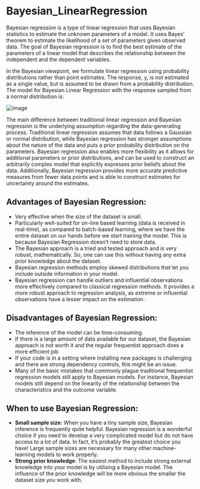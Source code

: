 # Bayesian_LinearRegression

Bayesian regression is a type of linear regression that uses Bayesian statistics to estimate the unknown parameters of a model. It uses Bayes’ theorem to estimate the likelihood of a set of parameters given observed data. The goal of Bayesian regression is to find the best estimate of the parameters of a linear model that describes the relationship between the independent and the dependent variables.

In the Bayesian viewpoint, we formulate linear regression using probability distributions rather than point estimates. The response, y, is not estimated as a single value, but is assumed to be drawn from a probability distribution. The model for Bayesian Linear Regression with the response sampled from a normal distribution is:

![image](https://github.com/prakalps/Bayesian_LinearRegression/assets/42130402/4eac80b4-868c-4b52-8529-54569c601106)

The main difference between traditional linear regression and Bayesian regression is the underlying assumption regarding the data-generating process. Traditional linear regression assumes that data follows a Gaussian or normal distribution, while Bayesian regression has stronger assumptions about the nature of the data and puts a prior probability distribution on the parameters. Bayesian regression also enables more flexibility as it allows for additional parameters or prior distributions, and can be used to construct an arbitrarily complex model that explicitly expresses prior beliefs about the data. Additionally, Bayesian regression provides more accurate predictive measures from fewer data points and is able to construct estimates for uncertainty around the estimates. 

## Advantages of Bayesian Regression: 

- Very effective when the size of the dataset is small.
- Particularly well-suited for on-line based learning (data is received in real-time), as compared to batch-based learning, where we have the entire dataset on our hands before we start training the model. This is because Bayesian Regression doesn’t need to store data.
- The Bayesian approach is a tried and tested approach and is very robust, mathematically. So, one can use this without having any extra prior knowledge about the dataset.
- Bayesian regression methods employ skewed distributions that let you include outside information in your model.
- Bayesian regression can handle outliers and influential observations more effectively compared to classical regression methods. It provides a more robust approach to regression analysis, as extreme or influential observations have a lesser impact on the estimation.

## Disadvantages of Bayesian Regression:  
- The inference of the model can be time-consuming.
- If there is a large amount of data available for our dataset, the Bayesian approach is not worth it and the regular frequentist approach does a more efficient job
- If your code is in a setting where installing new packages is challenging and there are strong dependency controls, this might be an issue.
- Many of the basic mistakes that commonly plague traditional frequentist regression models still apply to Bayesian models. For instance, Bayesian models still depend on the linearity of the relationship between the characteristics and the outcome variable.

## When to use Bayesian Regression:
- **Small sample size:** When you have a tiny sample size, Bayesian inference is frequently quite helpful. Bayesian regression is a wonderful choice if you need to develop a very complicated model but do not have access to a lot of data. In fact, it’s probably the greatest choice you have! Large sample sizes are necessary for many other machine-learning models to work properly.
- **Strong prior knowledge**: The easiest method to include strong external knowledge into your model is by utilising a Bayesian model. The influence of the prior knowledge will be more obvious the smaller the dataset size you work with.
